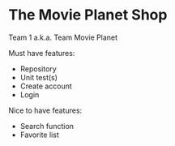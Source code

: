 # The Movie Planet Shop

Team 1 a.k.a. Team Movie Planet

Must have features:
- Repository
- Unit test(s)
- Create account
- Login

Nice to have features:
- Search function
- Favorite list
